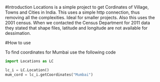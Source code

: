 #Introduction
Locations is a simple project to get Cordinates of Village, Towns and Cities in India. 
This uses a simple http connection, thus removing all the complexities. Ideal for smaller projects. Also this uses the 2001 census.
When we contacted the Census Department for 2011 data they stated that shape files, latitude and longitude are not available for dessimation.

#How to use

To find coordinates for Mumbai use the following code

```python
import Locations as LC

lc_i = LC.Location()
mum_cord = lc_i.getCoordinates("Mumbai")
```